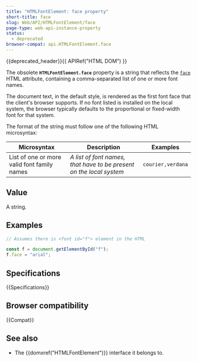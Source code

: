 ```yaml
---
title: "HTMLFontElement: face property"
short-title: face
slug: Web/API/HTMLFontElement/face
page-type: web-api-instance-property
status:
  - deprecated
browser-compat: api.HTMLFontElement.face
---
```


{{deprecated_header}}{{ APIRef("HTML DOM") }}

The obsolete
**`HTMLFontElement.face`**
property is a string that reflects the [`face`](/en-US/docs/Web/HTML/Reference/Elements/font#face) HTML attribute, containing a comma-separated list of one or more font
names.

The document text, in the default style, is rendered as the first font face that the
client's browser supports. If no font listed is installed on the local system, the
browser typically defaults to the proportional or fixed-width font for that system.

The format of the string must follow one of the following HTML microsyntax:

| Microsyntax                                 | Description                                                         | Examples          |
| ------------------------------------------- | ------------------------------------------------------------------- | ----------------- |
| List of one or more valid font family names | _A list of font names, that have to be present on the local system_ | `courier,verdana` |

## Value

A string.

## Examples

```js
// Assumes there is <font id="f"> element in the HTML

const f = document.getElementById("f");
f.face = "arial";
```

## Specifications

{{Specifications}}

## Browser compatibility

{{Compat}}

## See also

- The {{domxref("HTMLFontElement")}} interface it belongs to.
